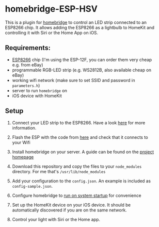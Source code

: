 # homebridge-ESP-HSV

This is a plugin for [homebridge](https://github.com/nfarina/homebridge) to control an LED strip connected to an ESP8266 chip. It allows adding the ESP8266 as a lightbulb to HomeKit and controlling it with Siri or the Home App on iOS.

## Requirements:

- [ESP8266](http://espressif.com/products/hardware/esp8266ex/overview/) chip (I'm using the ESP-12F, you can order them very cheap e.g. from eBay)
- programmable RGB-LED strip (e.g. WS2812B, also available cheap on eBay)
- working wifi network (make sure to set SSID and password in `parameters.h`)
- server to run `homebridge` on
- iOS device with HomeKit

## Setup

1. Connect your LED strip to the ESP8266. Have a look [here](https://github.com/christophhagen/ESP8266-LED) for more information.

2. Flash the ESP with the code from [here](https://github.com/christophhagen/ESP8266-LED) and check that it connects to your Wifi

3. Install homebridge on your server. A guide can be found on the [project homepage](https://github.com/nfarina/homebridge)

4. Download this repository and copy the files to your `node_modules` directory. For me that's `/usr/lib/node_modules`

5. Add your configuration to the `config.json`. An example is included as `config-sample.json`.

6. Configure homebridge to [run on system startup](https://github.com/nfarina/homebridge/wiki/Homebridge-autostart-at-boot-(init.d)-on-Ubuntu-(linux)) for convenience

7. Set up the HomeKit device on your iOS device. It should be automatically discovered if you are on the same network.

8. Control your light with Siri or the Home app.

